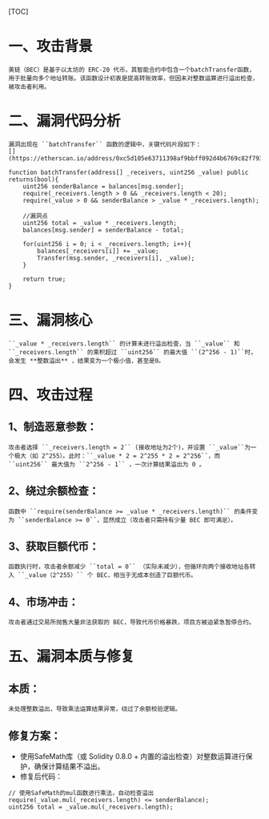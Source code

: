[TOC]  


# 一、攻击背景  
	美链（BEC）是基于以太坊的 ERC-20 代币，其智能合约中包含一个batchTransfer函数，用于批量向多个地址转账。该函数设计初衷是提高转账效率，但因未对整数运算进行溢出检查，被攻击者利用。
	
# 二、漏洞代码分析  
	漏洞出现在 ``batchTransfer`` 函数的逻辑中，关键代码片段如下：  
	[](https://etherscan.io/address/0xc5d105e63711398af9bbff092d4b6769c82f793d#code)
```solidity
function batchTransfer(address[] _receivers, uint256 _value) public returns(bool){
	uint256 senderBalance = balances[msg.sender];
	require(_receivers.length > 0 && _receivers.length < 20);
	require(_value > 0 && senderBalance > _value * _receivers.length); 
	
	//漏洞点
	uint256 total = _value * _receivers.length;
	balances[msg.sender] = senderBalance - total;
	
	for(uint256 i = 0; i < _receivers.length; i++){
		balances[_receivers[i]] += _value;
		Transfer(msg.sender, _receivers[i], _value);
	}
	
	return true;
}
```	
	
# 三、漏洞核心	
	``_value * _receivers.length`` 的计算未进行溢出检查，当 ``_value`` 和 ``_receivers.length`` 的乘积超过 ``uint256`` 的最大值 ``(2^256 - 1)``时， 会发生 **整数溢出** ，结果变为一个极小值，甚至是0。  
	
# 四、攻击过程  

## 1、制造恶意参数：  
	攻击者选择 ``_receivers.length = 2`` (接收地址为2个)，并设置 ``_value``为一个极大（如 2^255）。此时：``_value * 2 = 2^255 * 2 = 2^256``，而 ``uint256`` 最大值为 ``2^256 - 1`` ，一次计算结果溢出为 0 。  

## 2、绕过余额检查：  
	函数中 ``require(senderBalance >= _value * _receivers.length)`` 的条件变为 ``senderBalance >= 0``，显然成立（攻击者只需持有少量 BEC 即可满足）。  
	
## 3、获取巨额代币：  
	函数执行时，攻击者余额减少 ``total = 0`` （实际未减少），但循环向两个接收地址各转入 ``_value（2^255）`` 个 BEC，相当于无成本创造了巨额代币。  
	
## 4、市场冲击：  
	攻击者通过交易所抛售大量非法获取的 BEC，导致代币价格暴跌，项目方被迫紧急暂停合约。  

# 五、漏洞本质与修复  
## 本质：  
	未处理整数溢出，导致乘法运算结果异常，绕过了余额校验逻辑。  
	
## 修复方案：  
- 使用SafeMath库（或 Solidity 0.8.0 + 内置的溢出检查）对整数运算进行保护，确保计算结果不溢出。  
- 修复后代码：  
```solidity
// 使用SafeMath的mul函数进行乘法，自动检查溢出
require(_value.mul(_receivers.length) <= senderBalance);
uint256 total = _value.mul(_receivers.length);
```	